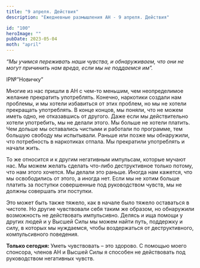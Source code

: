 ```yaml
---
title: "9 апреля. Действия"
description: "Ежедневные размышления АН - 9 апреля. Действия"

id: "100"
heroImage: ""
pubDate: 2023-05-04
moth: "april"
---
```


_“Мы учимся переживать наши чувства, и обнаруживаем, что они не могут
причинить нам вреда, если мы не поддаемся им”._

IP№”Новичку”

Многие из нас пришли в АН с чем-то меньшим, чем неопределимое желание
прекратить употреблять. Конечно, наркотики создали нам проблемы, и мы хотели
избавиться от этих проблем, но мы не хотели прекращать употреблять. В конце
концов, мы поняли, что не можем иметь одно, не отказавшись от другого. Даже
если мы действительно хотели употребить, мы не делали этого. Мы больше не
хотели платить. Чем дольше мы оставались чистыми и работали по программе, тем
большую свободу мы испытывали. Раньше или позже мы обнаружили, что потребность
в наркотиках отпала. Мы прекратили употреблять и начали жить.

То же относится и к другим негативным импульсам, которые мучают нас. Мы можем
желать сделать что-либо деструктивное только потому, что нам этого хочется. Мы
делали это раньше. Иногда нам кажется, что мы освободились от этого, а иногда
нет. Если мы не хотим больше платить за поступки совершенные под руководством
чувств, мы не должны совершать эти поступки.

Это может быть также тяжело, как в начале было тяжело оставаться в чистоте. Но
другие чувствовали себя таким же образом, но обнаружили возможность не
действовать импульсивно. Делясь и ища помощи у других людей и у Высшей Силы мы
можем найти путь, поддержку и силу, в которых мы нуждаемся, чтобы воздержаться
от деструктивного, компульсивного поведения.

**Только сегодня:** Уметь чувствовать – это здорово. С помощью моего спонсора,
членов АН и Высшей Силы я способен не действовать под руководством негативных
чувств.
